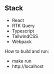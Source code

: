 ## Stack

- React
- RTK Query
- Typescript
- TailwindCSS
- Webpack

How to build and run:

- make run
- http://localhost

